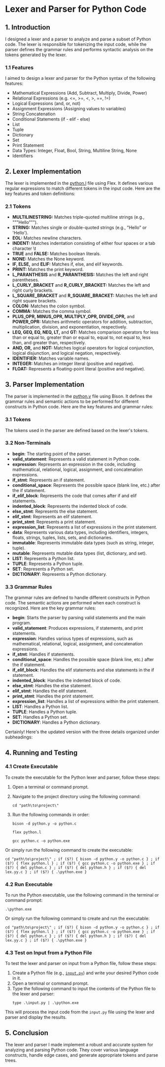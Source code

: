 # Lexer and Parser for Python Code
## 1. Introduction
I designed a lexer and a parser to analyze and parse a subset of Python code. The lexer is responsible for tokenizing the input code, while the parser defines the grammar rules and performs syntactic analysis on the tokens generated by the lexer. 
### 1.1 Features
I aimed to design a lexer and parser for the Python syntax of the following features:
- Mathematical Expressions (Add, Subtract, Multiply, Divide, Power)
- Relational Expressions (e.g. <=, >=, <, >, ==, !=)
- Logical Expressions (and, or, not)
- Assignment Expressions (Assigning values to variables)
- String Concatenation
- Conditional Statements (if - elif - else)
- List
- Tuple
- Dictionary
- Set
- Print Statement
- Data Types: Integer, Float, Bool, String, Multiline String, None
- Identifiers

## 2. Lexer Implementation
The lexer is implemented in the [python.l](Code/python.l) file using Flex. It defines various regular expressions to match different tokens in the input code. Here are the key features and token definitions:
### 2.1 Tokens
- **MULTILINESTRING:** Matches triple-quoted multiline strings (e.g., """Hello""").
- **STRING:** Matches single or double-quoted strings (e.g., "Hello" or 'Hello').
- **EOL:** Matches newline characters.
- **INDENT:** Matches indentation consisting of either four spaces or a tab character \t
- **TRUE** and **FALSE:** Matches boolean literals.
- **NONE:** Matches the None keyword.
- **IF, ELSE,** and **ELIF:** Matches if, else, and elif keywords.
- **PRINT:** Matches the print keyword.
- **L_PARANTHESIS** and **R_PARANTHESIS:** Matches the left and right parentheses.
- **L_CURLY_BRACKET** and **R_CURLY_BRACKET:** Matches the left and right curly brackets.
- **L_SQUARE_BRACKET** and **R_SQUARE_BRACKET:** Matches the left and right square brackets.
- **COLON:** Matches the colon symbol.
- **COMMA:** Matches the comma symbol.
- **PLUS_OPR, MINUS_OPR, MULTIPLY_OPR, DIVIDE_OPR,** and **POWER_OPR:** Matches arithmetic operators for addition, subtraction, multiplication, division, and exponentiation, respectively.
- **LEQ, GEQ, EQ, NEQ, LT,** and **GT:** Matches comparison operators for less than or equal to, greater than or equal to, equal to, not equal to, less than, and greater than, respectively.
- **AND, OR,** and **NOT:** Matches logical operators for logical conjunction, logical disjunction, and logical negation, respectively.
- **IDENTIFIER:** Matches variable names.
- **INTEGER:** Matches an integer literal (positive and negative).
- **FLOAT:** Represents a floating-point literal (positive and negative).

## 3. Parser Implementation
The parser is implemented in the [python.y](Code/python.y) file using Bison. It defines the grammar rules and semantic actions to be performed for different constructs in Python code. Here are the key features and grammar rules:
### 3.1 Tokens
The tokens used in the parser are defined based on the lexer's tokens.
### 3.2 Non-Terminals
- **begin**: The starting point of the parser.
- **valid_statement**: Represents a valid statement in Python code.
- **expression**: Represents an expression in the code, including mathematical, relational, logical, assignment, and concatenation expressions.
- **if_stmt**: Represents an if statement.
- **conditional_space**: Represents the possible space (blank line, etc.) after the if statement.
- **if_elif_block**: Represents the code that comes after if and elif statements.
- **indented_block**: Represents the indented block of code.
- **else_stmt**: Represents the else statement.
- **elif_stmt**: Represents an elif statement.
- **print_stmt**: Represents a print statement.
- **expression_list**: Represents a list of expressions in the print statement.
- **data**: Represents various data types, including identifiers, integers, floats, strings, tuples, lists, sets, and dictionaries.
- **immutable**: Represents immutable data types (such as string, integer, tuple).
- **mutable**: Represents mutable data types (list, dictionary, and set).
- **LIST**: Represents a Python list.
- **TUPLE**: Represents a Python tuple.
- **SET**: Represents a Python set.
- **DICTIONARY**: Represents a Python dictionary.

### 3.3 Grammar Rules
The grammar rules are defined to handle different constructs in Python code. The semantic actions are performed when each construct is recognized. Here are the key grammar rules:
- **begin**: Starts the parser by parsing valid statements and the main program.
- **valid_statement**: Produces expressions, if statements, and print statements.
- **expression**: Handles various types of expressions, such as mathematical, relational, logical, assignment, and concatenation expressions.
- **if_stmt**: Handles if statements.
- **conditional_space**: Handles the possible space (blank line, etc.) after the if statement.
- **if_elif_block**: Handles the elif statements and else statements in the if statement.
- **indented_block**: Handles the indented block of code.
- **else_stmt**: Handles the else statement.
- **elif_stmt**: Handles the elif statement.
- **print_stmt**: Handles the print statement.
- **expression_list**: Handles a list of expressions within the print statement.
- **LIST**: Handles a Python list.
- **TUPLE**: Handles a Python tuple.
- **SET**: Handles a Python set.
- **DICTIONARY**: Handles a Python dictionary.

Certainly! Here's the updated version with the three details organized under subheadings:

## 4. Running and Testing

### 4.1 Create Executable

To create the executable for the Python lexer and parser, follow these steps:

1. Open a terminal or command prompt.
2. Navigate to the project directory using the following command:
   
   ```
   cd "path\to\project\"
   ```
4. Run the following commands in order:

   ```
   bison -d python.y -o python.c
   ```
   ```
   flex python.l
   ```
   ```
   gcc python.c -o python.exe
   ```
Or simply run the following command to create the executable:
```
cd "path\to\project\" ; if ($?) { bison -d python.y -o python.c } ; if ($?) { flex python.l } ; if ($?) { gcc python.c -o python.exe } ; if ($?) { del python.c } ; if ($?) { del python.h } ; if ($?) { del lex.yy.c } ; if ($?) { .\python.exe }
```
  
### 4.2 Run Executable

To run the Python executable, use the following command in the terminal or command prompt:
```
.\python.exe
```
Or simply run the following command to create and run the executable:
```
cd "path\to\project\" ; if ($?) { bison -d python.y -o python.c } ; if ($?) { flex python.l } ; if ($?) { gcc python.c -o python.exe } ; if ($?) { del python.c } ; if ($?) { del python.h } ; if ($?) { del lex.yy.c } ; if ($?) { .\python.exe }
```
  
### 4.3 Test on Input from a Python File

To test the lexer and parser on input from a Python file, follow these steps:

1. Create a Python file (e.g., [`input.py`](Code/input.py)) and write your desired Python code in it.
2. Open a terminal or command prompt.
3. Type the following command to input the contents of the Python file to the lexer and parser:
   ```
   type .\input.py | .\python.exe
   ```

This will process the input code from the `input.py` file using the lexer and parser and display the results.

## 5. Conclusion
The lexer and parser I made implement a robust and accurate system for analyzing and parsing Python code. They cover various language constructs, handle edge cases, and generate appropriate tokens and parse trees.
